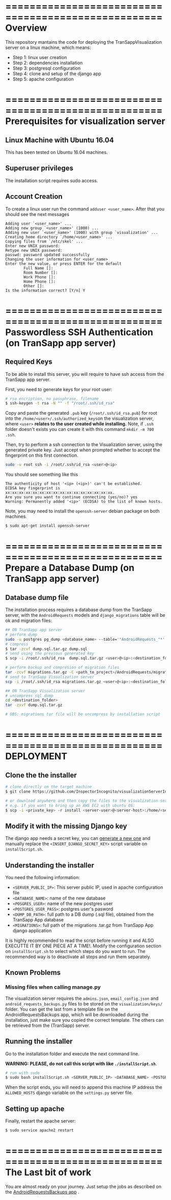 ====================================================
Overview
====================================================

This repository mantains the code for deploying the TranSappVisualization server on a linux machine, which means:
- Step 1: linux user creation
- Step 2: dependencies installation
- Step 3: postgresql configuration
- Step 4: clone and setup of the django app
- Step 5: apache configuration


====================================================
Prerequisites for visualization server
====================================================

## Linux Machine with Ubuntu 16.04

This has been tested on Ubuntu 16.04 machines.


## Superuser privileges

The installation script requires sudo access.


## Account Creation

To create a linux user run the command `adduser <user_name>`. After that you should see the next messages

```
Adding user `<user_name>' ...
Adding new group `<user_name>' (1000) ...
Adding new user `<user_name>' (1000) with group `visualization' ...
Creating home directory `/home/<user_name>' ...
Copying files from `/etc/skel' ...
Enter new UNIX password:
Retype new UNIX password:
passwd: password updated successfully
Changing the user information for <user_name>
Enter the new value, or press ENTER for the default
        Full Name []:
        Room Number []:
        Work Phone []:
        Home Phone []:
        Other []:
Is the information correct? [Y/n] Y
```

====================================================
Passwordless SSH Authentication (on TranSapp app server)
====================================================

## Required Keys

To be able to install this server, you will require to have ssh access from the TranSapp app server.

First, you need to generate keys for your root user:
```bash
# rsa encription, no passphrase, filename
$ ssh-keygen -t rsa -N "" -f "/root/.ssh/id_rsa"
```

Copy and paste the generated `.pub` key (`/root/.ssh/id_rsa.pub`) for root into the `/home/<user>/.ssh/authorized_keys`on the visualization server, where `<user>` **relates to the user created while installing.** Note, if `.ssh` folder doesn't exists you can create it with this command `mkdir -m 700 .ssh`.

Then, try to perform a ssh connection to the Visualization server, using the generated private key. Just accept when prompted whether to accept the fingerprint on this first connection.
```bash
sudo -u root ssh -i /root/.ssh/id_rsa <user>@<ip>
```
You should see something like this
```
The authenticity of host '<ip> (<ip>)' can't be established.
ECDSA key fingerprint is xx:xx:xx:xx:xx:xx:xx:xx:xx:xx:xx:xx:xx:xx:xx:xx.
Are you sure you want to continue connecting (yes/no)? yes
Warning: Permanently added '<ip>' (ECDSA) to the list of known hosts.
```

Note, you may need to install the `openssh-server` debian package on both machines.
```bash
$ sudo apt-get install openssh-server
```
====================================================
Prepare a Database Dump (on TranSapp app server)
====================================================

## Database dump file

The installation process requires a database dump from the TranSapp server, with the `AndroidRequests` models and `django_migrations` table will be ok and migration files:

```bash
## ON TranSapp app server
# perform dump
sudo -u postgres pg_dump <database_name> --table='"AndroidRequests_"*' --table='django_migrations' > dump.sql
# compress 
$ tar -zcvf dump.sql.tar.gz dump.sql
# send using the previous generated key
$ scp -i /root/.ssh/id_rsa  dump.sql.tar.gz <user>@<ip>:<destination_folder>

# perform backup and compresion of migration files  
tar -zcvf migrations.tar.gz -C <path_to_project>/AndroidRequests/migrations/ .
# send to TranSapp Visualization server
scp -i /root/.ssh/id_rsa migrations.tar.gz <user>@<ip>:<destination_folder>

## ON TranSapp Visualization server
# uncompress sql dump
cd <destination_folder>
tar -zxvf dump.sql.tar.gz

# OBS: migrations tar file will be uncompress by installation script
```

====================================================
DEPLOYMENT
====================================================

## Clone the the installer

```bash
# clone directly on the target machine
$ git clone https://github.com/InspectorIncognito/visualizationServerInstaller.git

# or download anywhere and then copy the files to the visualization server:
# e.g. if you want to bring up an AWS EC2 with ubuntu OS:
$ scp -i <private_key> -r install <server-user>@<server-host>:/home/<server-user>
```

## Modify it with the missing Django key

The django app needs a secret key, you can [generate a new one](http://www.miniwebtool.com/django-secret-key-generator/) and manually replace the `<INSERT_DJANGO_SECRET_KEY>` script variable on `installScript.sh`.


## Understanding the installer

You need the following information:
- `<SERVER_PUBLIC_IP>`: This server public IP, used in apache configuration file
- `<DATABASE_NAME>`: name of the new database
- `<POSGRES_USER>`: name of the new postgres user
- `<POSTGRES_USER_PASS>`: postgres user's pasword
- `<DUMP_DB_PATH>`: full path to a DB dump (.sql file), obtained from the TranSapp App database
- `<MIGRATIONS>`: full path of the migrations .tar.gz from TranSapp App django application


It is highly recommended to read the script before running it and ALSO EXECUTTE IT BY ONE PIECE AT A TIME!. Modify the configuration section on `installScript.sh` to select which steps do you want to run. The recommended way is to deactivate all steps and run them separately. 


## Known Problems

### Missing files when calling manage.py

The visualization server requires the `admins.json`, `email_config.json` and `android_requests_backups.py` files to be stored on the `visualization/keys/` folder. You can get the last from a template file on the AndroidRequestsBackups app, which will be downloaded during the installation, just make sure you copied the correct template. The others can be retrieved from the (TranSapp) server.


## Running the installer

Go to the installation folder and execute the next command line.

**WARNING: PLEASE, do not call this script with like `./installScript.sh`**.

```bash
# run with sudo
$ sudo bash installScript.sh <SERVER_PUBLIC_IP> <DATABASE_NAME> <POSTGRES_USER> <POSTGRES_USER_PASS> <DUMP_DB_PATH> <MIGRATIONS>
```

When the script ends, you will need to append this machine IP address the `ALLOWED_HOSTS` django variable on the `settings.py` server file.

## Setting up apache

Finally, restart the apache server:
```bash
$ sudo service apache2 restart
```


====================================================
The Last bit of work
====================================================

You are almost ready on your journey. Just setup the jobs as described on the [AndroidRequestsBackups app](https://github.com/InspectorIncognito/AndroidRequestsBackups) .

